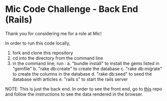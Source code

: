 # Mic Code Challenge - Back End (Rails)

Thank you for considering me for a role at Mic!

In order to run this code locally,

1. fork and clone this repository
2. cd into the directory from the command line
3. in the command line, run :
  a. "bundle install" to install the gems listed in "gemfile"
  b. "rake db:create" to create the database
  c. "rake db:migrate" to create the columns in the database
  d. "rake db:seed" to seed the database with articles
  e. "rails s" to start the rails server

NOTE: This is just the back end. In order to see the front end, go to [this](https://github.com/francisrocco/mic-react) repo and follow the instructions to see the data rendered in the browser.
